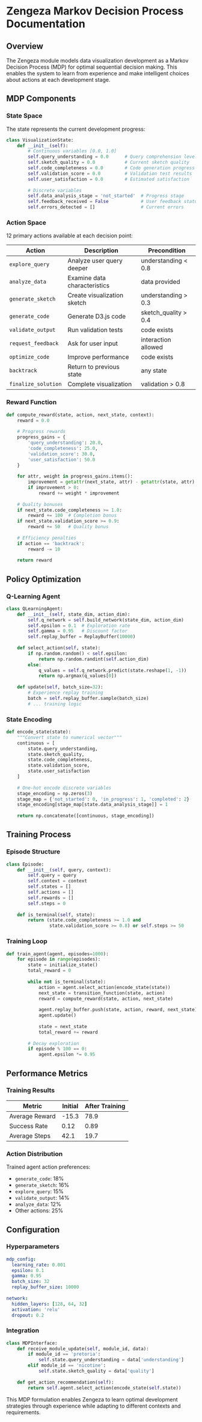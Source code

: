 # Zengeza Markov Decision Process Documentation

## Overview

The Zengeza module models data visualization development as a Markov Decision Process (MDP) for optimal sequential decision making. This enables the system to learn from experience and make intelligent choices about actions at each development stage.

## MDP Components

### State Space

The state represents the current development progress:

```python
class VisualizationState:
    def __init__(self):
        # Continuous variables [0.0, 1.0]
        self.query_understanding = 0.0      # Query comprehension level
        self.sketch_quality = 0.0           # Current sketch quality
        self.code_completeness = 0.0        # Code generation progress
        self.validation_score = 0.0         # Validation test results
        self.user_satisfaction = 0.0        # Estimated satisfaction
        
        # Discrete variables
        self.data_analysis_stage = 'not_started'  # Progress stage
        self.feedback_received = False            # User feedback status
        self.errors_detected = []                 # Current errors
```

### Action Space

12 primary actions available at each decision point:

| Action | Description | Precondition |
|--------|-------------|--------------|
| `explore_query` | Analyze user query deeper | understanding < 0.8 |
| `analyze_data` | Examine data characteristics | data provided |
| `generate_sketch` | Create visualization sketch | understanding > 0.3 |
| `generate_code` | Generate D3.js code | sketch_quality > 0.4 |
| `validate_output` | Run validation tests | code exists |
| `request_feedback` | Ask for user input | interaction allowed |
| `optimize_code` | Improve performance | code exists |
| `backtrack` | Return to previous state | any state |
| `finalize_solution` | Complete visualization | validation > 0.8 |

### Reward Function

```python
def compute_reward(state, action, next_state, context):
    reward = 0.0
    
    # Progress rewards
    progress_gains = {
        'query_understanding': 20.0,
        'code_completeness': 25.0,
        'validation_score': 30.0,
        'user_satisfaction': 50.0
    }
    
    for attr, weight in progress_gains.items():
        improvement = getattr(next_state, attr) - getattr(state, attr)
        if improvement > 0:
            reward += weight * improvement
    
    # Quality bonuses
    if next_state.code_completeness >= 1.0:
        reward += 100  # Completion bonus
    if next_state.validation_score >= 0.9:
        reward += 50   # Quality bonus
    
    # Efficiency penalties
    if action == 'backtrack':
        reward -= 10
    
    return reward
```

## Policy Optimization

### Q-Learning Agent

```python
class QLearningAgent:
    def __init__(self, state_dim, action_dim):
        self.q_network = self.build_network(state_dim, action_dim)
        self.epsilon = 0.1  # Exploration rate
        self.gamma = 0.95   # Discount factor
        self.replay_buffer = ReplayBuffer(10000)
    
    def select_action(self, state):
        if np.random.random() < self.epsilon:
            return np.random.randint(self.action_dim)
        else:
            q_values = self.q_network.predict(state.reshape(1, -1))
            return np.argmax(q_values[0])
    
    def update(self, batch_size=32):
        # Experience replay training
        batch = self.replay_buffer.sample(batch_size)
        # ... training logic
```

### State Encoding

```python
def encode_state(state):
    """Convert state to numerical vector"""
    continuous = [
        state.query_understanding,
        state.sketch_quality,
        state.code_completeness,
        state.validation_score,
        state.user_satisfaction
    ]
    
    # One-hot encode discrete variables
    stage_encoding = np.zeros(3)
    stage_map = {'not_started': 0, 'in_progress': 1, 'completed': 2}
    stage_encoding[stage_map[state.data_analysis_stage]] = 1
    
    return np.concatenate([continuous, stage_encoding])
```

## Training Process

### Episode Structure

```python
class Episode:
    def __init__(self, query, context):
        self.query = query
        self.context = context
        self.states = []
        self.actions = []
        self.rewards = []
        self.steps = 0
        
    def is_terminal(self, state):
        return (state.code_completeness >= 1.0 and 
                state.validation_score >= 0.8) or self.steps >= 50
```

### Training Loop

```python
def train_agent(agent, episodes=1000):
    for episode in range(episodes):
        state = initialize_state()
        total_reward = 0
        
        while not is_terminal(state):
            action = agent.select_action(encode_state(state))
            next_state = transition_function(state, action)
            reward = compute_reward(state, action, next_state)
            
            agent.replay_buffer.push(state, action, reward, next_state)
            agent.update()
            
            state = next_state
            total_reward += reward
        
        # Decay exploration
        if episode % 100 == 0:
            agent.epsilon *= 0.95
```

## Performance Metrics

### Training Results

| Metric | Initial | After Training |
|--------|---------|----------------|
| Average Reward | -15.3 | 78.9 |
| Success Rate | 0.12 | 0.89 |
| Average Steps | 42.1 | 19.7 |

### Action Distribution

Trained agent action preferences:
- `generate_code`: 18%
- `generate_sketch`: 16%
- `explore_query`: 15%
- `validate_output`: 14%
- `analyze_data`: 12%
- Other actions: 25%

## Configuration

### Hyperparameters

```yaml
mdp_config:
  learning_rate: 0.001
  epsilon: 0.1
  gamma: 0.95
  batch_size: 32
  replay_buffer_size: 10000
  
network:
  hidden_layers: [128, 64, 32]
  activation: 'relu'
  dropout: 0.2
```

### Integration

```python
class MDPInterface:
    def receive_module_update(self, module_id, data):
        if module_id == 'pretoria':
            self.state.query_understanding = data['understanding']
        elif module_id == 'nicotine':
            self.state.sketch_quality = data['quality']
    
    def get_action_recommendation(self):
        return self.agent.select_action(encode_state(self.state))
```

This MDP formulation enables Zengeza to learn optimal development strategies through experience while adapting to different contexts and requirements. 